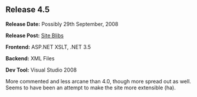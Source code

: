 ## Release 4.5

<b>Release Date:</b> Possibly 29th September, 2008

<b>Release Post:</b> <a href="http://grislygrotto.azurewebsites.net/p/site-blips">Site Blibs</a>

<b>Frontend:</b>  ASP.NET XSLT, .NET 3.5

<b>Backend:</b> XML Files

<b>Dev Tool:</b> Visual Studio 2008

More commented and less arcane than 4.0, though more spread out as well. Seems to have been an attempt to make the site more extensible (ha).